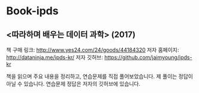 # Book-ipds

## <따라하며 배우는 데이터 과학> (2017)
책 구매 링크: http://www.yes24.com/24/goods/44184320
저자 홈페이지: http://dataninja.me/ipds-kr/
저자 깃허브: https://github.com/jaimyoung/ipds-kr

책을 읽으며 주요 내용을 정리하고, 연습문제를 직접 풀어보았습니다. 
제 풀이는 정답이 아닐 수 있습니다. 연습문제 정답은 저자의 깃허브에 있습니다. 

